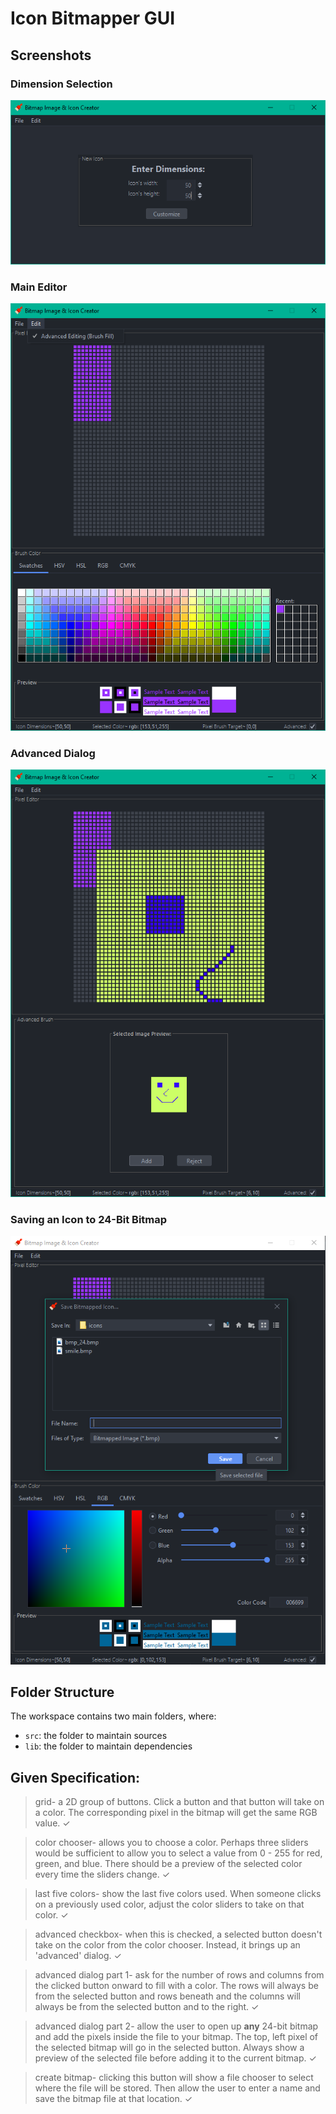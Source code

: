 # Icon Bitmapper GUI

## Screenshots
### Dimension Selection
![dimensions](https://github.com/Mindstormer-0/icon-editor/blob/main/.github/dimensions_screen.png?raw=true)
### Main Editor
![editor](https://github.com/Mindstormer-0/icon-editor/blob/main/.github/editor_screen.png?raw=true)
### Advanced Dialog
![advanced](https://github.com/Mindstormer-0/icon-editor/blob/main/.github/advanced_screen.png?raw=true)
### Saving an Icon to 24-Bit Bitmap
![save](https://github.com/Mindstormer-0/icon-editor/blob/main/.github/save_screen.png?raw=true)

## Folder Structure

The workspace contains two main folders, where:

- `src`: the folder to maintain sources
- `lib`: the folder to maintain dependencies

## Given Specification:

>grid- a 2D group of buttons. Click a button and that button will take on a color. The corresponding pixel in the bitmap will get the same RGB value. ✓

>color chooser- allows you to choose a color. Perhaps three sliders would be sufficient to allow you to select a value from 0 - 255 for red, green, and blue. There should be a preview of the selected color every time the sliders change. ✓

>last five colors- show the last five colors used. When someone clicks on a previously used color, adjust the color sliders to take on that color. ✓

>advanced checkbox- when this is checked, a selected button doesn't take on the color from the color chooser. Instead, it brings up an 'advanced' dialog. ✓

>advanced dialog part 1- ask for the number of rows and columns from the clicked button onward to fill with a color. The rows will always be from the selected button and rows beneath and the columns will always be from the selected button and to the right. ✓

>advanced dialog part 2- allow the user to open up **any** 24-bit bitmap and add the pixels inside the file to your bitmap. The top, left pixel of the selected bitmap will go in the selected button. Always show a preview of the selected file before adding it to the current bitmap. ✓

>create bitmap- clicking this button will show a file chooser to select where the file will be stored. Then allow the user to enter a name and save the bitmap file at that location. ✓
